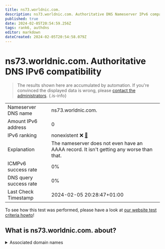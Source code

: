 ```yaml
---
title: ns73.worldnic.com.
description: ns73.worldnic.com. Authoritative DNS Nameserver IPv6 compatibility
published: true
date: 2024-02-05T20:54:59.256Z
tags: rank6, authdns
editor: markdown
dateCreated: 2024-02-05T20:54:58.079Z
---
```


# ns73.worldnic.com. Authoritative DNS IPv6 compatibility

> The results shown here are accumulated by automation. If you're convinced the displayed data is wrong, please [contact the administrators](/howto/chat). 
{.is-info}




|   |   |
| - | - |
| Nameserver DNS name | ns73.worldnic.com.
| Amount IPv6 address | 0
| IPv6 ranking | nonexistent :x: [🔗](/howto/ranking) |
| Explanation | The nameserver does not even have an AAAA record. It isn't getting any worse than that. |
| ICMPv6 success rate | 0%|
| DNS query success rate | 0% |
| Last Check Timestamp | 2024-02-05 20:28:47+01:00 |

To see how this test was performed, please have a look at [our website test criteria howto](/howto/testcriteria/authdns)!


## What is ns73.worldnic.com. about?






<details>
<summary>Associated domain names</summary>

www.akorn.com

</details>
